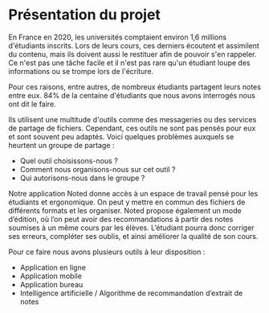 # Présentation du projet

En France en 2020, les universités comptaient environ 1,6 millions d'étudiants inscrits.
Lors de leurs cours, ces derniers écoutent et assimilent du contenu, mais ils doivent
aussi le restituer afin de pouvoir s'en rappeler.
Ce n'est pas une tâche facile et il n'est pas rare qu'un étudiant loupe des informations
ou se trompe lors de l'écriture.

Pour ces raisons, entre autres, de nombreux étudiants partagent leurs notes entre eux.
84% de la centaine d'étudiants que nous avons interrogés nous ont dit le faire.

Ils utilisent une multitude d'outils comme des messageries ou des services de partage
de fichiers.
Cependant, ces outils ne sont pas pensés pour eux et sont souvent peu adaptés. Voici
quelques problèmes auxquels se heurtent un groupe de partage :

- Quel outil choisissons-nous ?
- Comment nous organisons-nous sur cet outil ?
- Qui autorisons-nous dans le groupe ?

Notre application Noted donne accès à un espace de travail pensé pour les étudiants
et ergonomique. On peut y mettre en commun des fichiers de différents formats et les
organiser.
Noted propose également un mode d’édition, où l’on peut avoir des recommandations
à partir des notes soumises à un même cours par les élèves. L’étudiant pourra donc
corriger ses erreurs, compléter ses oublis, et ainsi améliorer la qualité de son cours.

Pour ce faire nous avons plusieurs outils à leur disposition :

- Application en ligne
- Application mobile
- Application bureau
- Intelligence artificielle / Algorithme de recommandation d’extrait de notes
